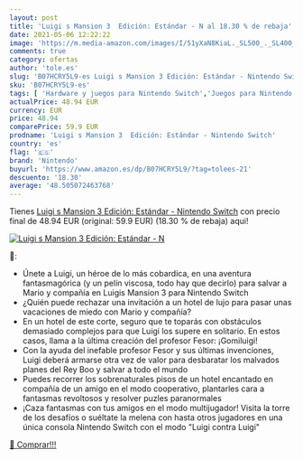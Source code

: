 ```yaml
---
layout: post
title: 'Luigi s Mansion 3  Edición: Estándar - N al 18.30 % de rebaja'
date: 2021-05-06 12:22:22
image: 'https://m.media-amazon.com/images/I/51yXaN8KiaL._SL500_._SL400_.jpg'
comments: true
category: ofertas
author: 'tole.es'
slug: 'B07HCRY5L9-es Luigi s Mansion 3 Edición: Estándar - Nintendo Switch'
sku: 'B07HCRY5L9-es'
tags: [ 'Hardware y juegos para Nintendo Switch','Juegos para Nintendo Switch','Videojuegos','nintendo', ]
actualPrice: 48.94 EUR
currency: EUR
price: 48.94
comparePrice: 59.9 EUR
prodname: 'Luigi s Mansion 3  Edición: Estándar - Nintendo Switch'
country: 'es'
flag: '🇪🇸'
brand: 'Nintendo'
buyurl: 'https://www.amazon.es/dp/B07HCRY5L9/?tag=tolees-21'
descuento: '18.30'
average: '48.505072463768'
---
```


Tienes [Luigi s Mansion 3  Edición: Estándar - Nintendo Switch](https://www.amazon.es/dp/B07HCRY5L9/?tag=tolees-21) con precio final de  48.94 EUR (original: 59.9 EUR) (18.30 %  de rebaja) aqui!

[![Luigi s Mansion 3  Edición: Estándar - N](https://m.media-amazon.com/images/I/51yXaN8KiaL._SL500_._SL400_.jpg)](https://www.amazon.es/dp/B07HCRY5L9/?tag=tolees-21)

🔎:

- Únete a Luigi, un héroe de lo más cobardica, en una aventura fantasmagórica (y un pelín viscosa, todo hay que decirlo) para salvar a Mario y compañía en Luigis Mansion 3 para Nintendo Switch
- ¿Quién puede rechazar una invitación a un hotel de lujo para pasar unas vacaciones de miedo con Mario y compañía?
- En un hotel de este corte, seguro que te toparás con obstáculos demasiado complejos para que Luigi los supere en solitario. En estos casos, llama a la última creación del profesor Fesor: ¡Gomiluigi!
- Con la ayuda del inefable profesor Fesor y sus últimas invenciones, Luigi deberá armarse otra vez de valor para desbaratar los malvados planes del Rey Boo y salvar a todo el mundo
- Puedes recorrer los sobrenaturales pisos de un hotel encantado en compañía de un amigo en el modo cooperativo, plantarles cara a fantasmas revoltosos y resolver puzles paranormales
- ¡Caza fantasmas con tus amigos en el modo multijugador! Visita la torre de los desafíos o suéltate la melena con hasta otros jugadores en una única consola Nintendo Switch con el modo "Luigi contra Luigi"

[🛒 Comprar!!!](https://www.amazon.es/dp/B07HCRY5L9/?tag=tolees-21)
